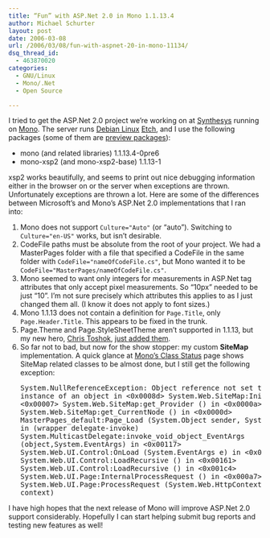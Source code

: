 ```yaml
---
title: “Fun” with ASP.Net 2.0 in Mono 1.1.13.4
author: Michael Schurter
layout: post
date: 2006-03-08
url: /2006/03/08/fun-with-aspnet-20-in-mono-11134/
dsq_thread_id:
  - 463870020
categories:
  - GNU/Linux
  - Mono/.Net
  - Open Source

---
```

I tried to get the ASP.Net 2.0 project we&#8217;re working on at [Synthesys][1] running on [Mono][2]. The server runs [Debian Linux][3] [Etch][4], and I use the following packages (some of them are [preview packages][5]):

  * mono (and related libraries) 1.1.13.4-0pre6
  * mono-xsp2 (and mono-xsp2-base) 1.1.13-1

xsp2 works beautifully, and seems to print out nice debugging information either in the browser on or the server when exceptions are thrown. Unfortunately exceptions are thrown a lot. Here are some of the differences between Microsoft&#8217;s and Mono&#8217;s ASP.Net 2.0 implementations that I ran into:

  1. Mono does not support `Culture="Auto"` (or &#8220;auto&#8221;). Switching to `Culture="en-US"` works, but isn&#8217;t desirable.
  2. CodeFile paths must be absolute from the root of your project. We had a MasterPages folder with a file that specified a CodeFile in the same folder with `CodeFile="nameOfCodeFile.cs"`, but Mono wanted it to be `CodeFile="MasterPages/nameOfCodeFile.cs"`.
  3. Mono seemed to want only integers for measurements in ASP.Net tag attributes that only accept pixel measurements. So &#8220;10px&#8221; needed to be just &#8220;10&#8221;. I&#8217;m not sure precisely which attributes this applies to as I just changed them all. (I know it does not apply to font sizes.)
  4. Mono 1.1.13 does not contain a definition for `Page.Title`, only `Page.Header.Title`. This appears to be fixed in the trunk.
  5. Page.Theme and Page.StyleSheetTheme aren&#8217;t supported in 1.1.13, but my new hero, [Chris Toshok][6], [just added them][7].
  6. So far not to bad, but now for the show stopper: my custom **SiteMap** implementation. A quick glance at [Mono&#8217;s Class Status][8] page shows SiteMap related classes to be almost done, but I still get the following exception: 
    <pre>System.NullReferenceException: Object reference not set to an instance of an object
in &lt;0x0008d> System.Web.SiteMap:Init ()
in &lt;0x00007> System.Web.SiteMap:get_Provider ()
in &lt;0x0000a> System.Web.SiteMap:get_CurrentNode ()
in &lt;0x0000d> MasterPages_default:Page_Load (System.Object sender, System.EventArgs e)
in (wrapper delegate-invoke) System.MulticastDelegate:invoke_void_object_EventArgs (object,System.EventArgs)
in &lt;0x00117> System.Web.UI.Control:OnLoad (System.EventArgs e)
in &lt;0x00112> System.Web.UI.Control:LoadRecursive ()
in &lt;0x00161> System.Web.UI.Control:LoadRecursive ()
in &lt;0x001c4> System.Web.UI.Page:InternalProcessRequest ()
in &lt;0x000a7> System.Web.UI.Page:ProcessRequest (System.Web.HttpContext context)</pre>

I have high hopes that the next release of Mono will improve ASP.Net 2.0 support considerably. Hopefully I can start helping submit bug reports and testing new features as well!

 [1]: http://www.synthesyssolutions.com
 [2]: http://mono-project.com/ASP.NET#ASP.NET_2.0
 [3]: http://www.debian.org
 [4]: http://www.us.debian.org/releases/etch/
 [5]: http://debian.meebey.net/
 [6]: http://squeedlyspooch.com/blog/
 [7]: http://squeedlyspooch.com/blog/archives/002033.html
 [8]: http://mono.ximian.com/class-status/mono-HEAD-vs-fx-2/class-status-System.Web.html